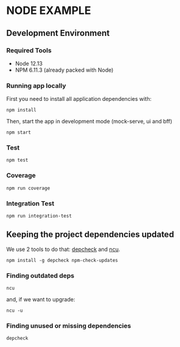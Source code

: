 # NODE EXAMPLE

## Development Environment

### Required Tools

- Node 12.13
- NPM 6.11.3 (already packed with Node)

### Running app locally

First you need to install all application dependencies with:

```
npm install
```

Then, start the app in development mode (mock-serve, ui and bff)

```
npm start
```

### Test

```
npm test
```

### Coverage

```
npm run coverage
```

### Integration Test

```
npm run integration-test
```

## Keeping the project dependencies updated

We use 2 tools to do that: [depcheck](https://www.npmjs.com/package/depcheck) and [ncu](https://www.npmjs.com/package/npm-check-updates).

```
npm install -g depcheck npm-check-updates
```

### Finding outdated deps

```
ncu
```

and, if we want to upgrade:

```
ncu -u
```

### Finding unused or missing dependencies

```
depcheck
```
